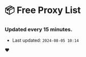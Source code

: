 # :package: Free Proxy List
### Updated every 15 minutes.

- Last updated: `2024-08-05 10:14`

:heart:

